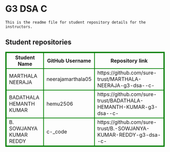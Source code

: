 # G3 DSA  C 
    This is the readme file for student repository details for the instructors.
## Student repositories 
<table style="border : 2px solid green; width:100%;">
<tr >
<th style="border : 2px solid green;">Student Name</th>
<th style="border : 2px solid green;">GitHub Username</th>
<th style="border : 2px solid green;">Repository link</th>
</tr>
<tr style="border : 2px solid green;">
<td style="border : 2px solid green;">MARTHALA NEERAJA</td> 

<td style="border : 2px solid green;">neerajamarthala05</td> 

<td style="border : 2px solid green;">https://github.com/sure-trust/MARTHALA-NEERAJA-g3-dsa--c-</td> 
</tr>

<tr style="border : 2px solid green;">
<td style="border : 2px solid green;">BADATHALA HEMANTH KUMAR</td> 

<td style="border : 2px solid green;">hemu2506</td> 

<td style="border : 2px solid green;">https://github.com/sure-trust/BADATHALA-HEMANTH-KUMAR-g3-dsa--c-</td> 
</tr>

<tr style="border : 2px solid green;">
<td style="border : 2px solid green;">B. SOWJANYA KUMAR REDDY</td> 

<td style="border : 2px solid green;">c-_code</td> 

<td style="border : 2px solid green;">https://github.com/sure-trust/B.-SOWJANYA-KUMAR-REDDY-g3-dsa--c-</td> 
</tr>
